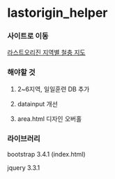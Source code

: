 # lastorigin_helper

### 사이트로 이동

<a href="https://lastoriginmap.github.io/" target="_newtab">라스트오리진 지역별 철충 지도</a>

### 해야할 것

1. 2~6지역, 일일훈련 DB 추가

2. datainput 개선

3. area.html 디자인 오버홀

### 라이브러리

bootstrap 3.4.1 (index.html)

jquery 3.3.1
